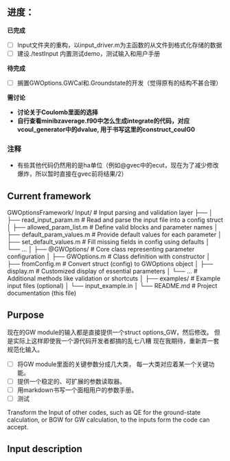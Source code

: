 
## 进度：

**已完成**

- [ ] Input文件夹的重构，以input_driver.m为主函数的从文件到格式化存储的数据
- [ ] 建设./testInput 内置测试demo，测试输入和用户手册

**待完成**

- [ ] 搁置GWOptions.GWCal和.Groundstate的开发（觉得原有的结构不甚合理）

**需讨论**

- **讨论关于Coulomb里面的选择**
- **自行查看minibzaverage.f90中怎么生成integrate的代码，对应vcoul_generator中的dvalue, 用于书写这里的construct_coulG0**

### 注释
- 有些其他代码仍然用的是ha单位（例如@gvec中的ecut，现在为了减少修改爆炸，所以暂时直接在gvec前将结果/2）

## Current framework
GWOptionsFramework/
Input/                           # Input parsing and validation layer
├── 
│   ├── read_input_param.m           # Read and parse the input file into a config struct
│   ├── allowed_param_list.m         # Define valid blocks and parameter names
│   ├── default_param_values.m       # Provide default values for each parameter
│   ├── set_default_values.m         # Fill missing fields in config using defaults
│   └── ...
│
├── @GWOptions/                      # Core class representing parameter configuration
│   ├── GWOptions.m                  # Class definition with constructor
│   ├── fromConfig.m                 # Convert struct (config) to GWOptions object
│   ├── display.m                    # Customized display of essential parameters
│   └── ...                          # Additional methods like validation or shortcuts
│
├── examples/                        # Example input files (optional)
│   └── input_example.in
│
└── README.md                        # Project documentation (this file)
## Purpose
现在的GW module的输入都是直接提供一个struct options_GW，然后修改。
但是实际上这样即使我一个源代码开发者都搞的乱七八糟
现在我期待，重新弄一套规范化输入。
- [ ] 将GW module里面的关键参数分成几大类，
每一大类对应着某一个关键功能。
- [ ] 提供一个稳定的、可扩展的参数读取器。
- [ ] 用markdown书写一个面相用户的参数手册。
- [ ] 测试

Transform the Input of other codes,
such as QE for the ground-state calculation, or BGW for GW calculation,
to the inputs form the code can accept.
## Input description
